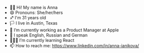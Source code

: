 - 👋🏼 Hi! My name is Anna 
- 😄 Pronouns: She/her/hers
- ♐ I'm 31 years old
- 🏳 I live in Austin, Texas
- 🔭 I’m currently working as a Product Manager at Apple
- 💬 I speak English, Russian and German
- 👩🏼‍💻 I’m currently learning React
- 📫 How to reach me: https://www.linkedin.com/in/anna-ianikova/

